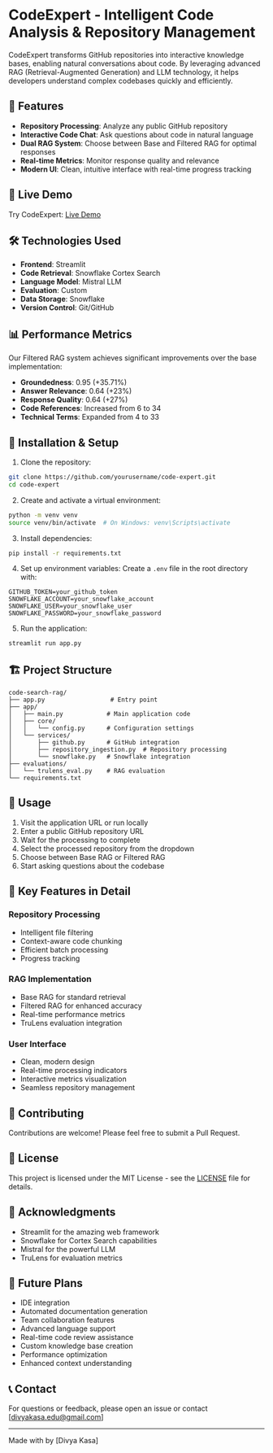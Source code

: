 # CodeExpert - Intelligent Code Analysis & Repository Management

<!-- ![CodeExpert Banner](https://your-banner-url.png) -->

CodeExpert transforms GitHub repositories into interactive knowledge bases, enabling natural conversations about code. By leveraging advanced RAG (Retrieval-Augmented Generation) and LLM technology, it helps developers understand complex codebases quickly and efficiently.

## 🌟 Features

- **Repository Processing**: Analyze any public GitHub repository
- **Interactive Code Chat**: Ask questions about code in natural language
- **Dual RAG System**: Choose between Base and Filtered RAG for optimal responses
- **Real-time Metrics**: Monitor response quality and relevance
- **Modern UI**: Clean, intuitive interface with real-time progress tracking

## 🚀 Live Demo

Try CodeExpert: [Live Demo](https://www.youtube.com/watch?v=IwigOf-YjO4)

## 🛠️ Technologies Used

- **Frontend**: Streamlit
- **Code Retrieval**: Snowflake Cortex Search
- **Language Model**: Mistral LLM
- **Evaluation**: Custom
- **Data Storage**: Snowflake
- **Version Control**: Git/GitHub

## 📊 Performance Metrics

Our Filtered RAG system achieves significant improvements over the base implementation:

- **Groundedness**: 0.95 (+35.71%)
- **Answer Relevance**: 0.64 (+23%)
- **Response Quality**: 0.64 (+27%)
- **Code References**: Increased from 6 to 34
- **Technical Terms**: Expanded from 4 to 33

## 🔧 Installation & Setup

1. Clone the repository:
```bash
git clone https://github.com/yourusername/code-expert.git
cd code-expert
```

2. Create and activate a virtual environment:
```bash
python -m venv venv
source venv/bin/activate  # On Windows: venv\Scripts\activate
```

3. Install dependencies:
```bash
pip install -r requirements.txt
```

4. Set up environment variables:
Create a `.env` file in the root directory with:
```env
GITHUB_TOKEN=your_github_token
SNOWFLAKE_ACCOUNT=your_snowflake_account
SNOWFLAKE_USER=your_snowflake_user
SNOWFLAKE_PASSWORD=your_snowflake_password
```

5. Run the application:
```bash
streamlit run app.py
```

## 🏗️ Project Structure

```
code-search-rag/
├── app.py                  # Entry point
├── app/
│   ├── main.py            # Main application code
│   ├── core/
│   │   └── config.py      # Configuration settings
│   └── services/
│       ├── github.py      # GitHub integration
│       ├── repository_ingestion.py  # Repository processing
│       └── snowflake.py   # Snowflake integration
├── evaluations/
│   └── trulens_eval.py    # RAG evaluation
└── requirements.txt
```

## 📝 Usage

1. Visit the application URL or run locally
2. Enter a public GitHub repository URL
3. Wait for the processing to complete
4. Select the processed repository from the dropdown
5. Choose between Base RAG or Filtered RAG
6. Start asking questions about the codebase

## 🎯 Key Features in Detail

### Repository Processing
- Intelligent file filtering
- Context-aware code chunking
- Efficient batch processing
- Progress tracking

### RAG Implementation
- Base RAG for standard retrieval
- Filtered RAG for enhanced accuracy
- Real-time performance metrics
- TruLens evaluation integration

### User Interface
- Clean, modern design
- Real-time processing indicators
- Interactive metrics visualization
- Seamless repository management

## 🤝 Contributing

Contributions are welcome! Please feel free to submit a Pull Request.

## 📄 License

This project is licensed under the MIT License - see the [LICENSE](LICENSE) file for details.

## 🙏 Acknowledgments

- Streamlit for the amazing web framework
- Snowflake for Cortex Search capabilities
- Mistral for the powerful LLM
- TruLens for evaluation metrics

## 🔮 Future Plans

- IDE integration
- Automated documentation generation
- Team collaboration features
- Advanced language support
- Real-time code review assistance
- Custom knowledge base creation
- Performance optimization
- Enhanced context understanding

## 📞 Contact

For questions or feedback, please open an issue or contact [divyakasa.edu@gmail.com]

---

Made with  by [Divya Kasa]